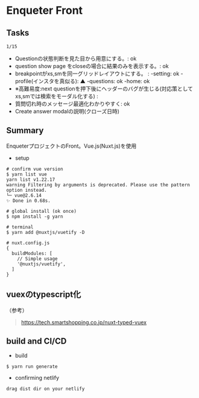 # Enqueter Front

## Tasks

`1/15`
* Questionの状態判断を見た目から用意にする。: ok
* question show page をcloseの場合に結果のみを表示する。: ok
* breakpointがxs,smを同一グリッドレイアウトにする。 :
 -setting: ok
 -profile(インスタを真似る): ▲
 -questions: ok
 -home: ok
* ※高難易度:next questionを押下後にヘッダーのバグが生じる(対応策としてxs,smでは検索をモーダル化する) :
* 質問切れ時のメッセージ最適化わかりやすく: ok
* Create answer modalの説明(クローズ日時)

## Summary
EnqueterプロジェクトのFront。Vue.js(Nuxt.js)を使用

* setup
```
# confirm vue version
$ yarn list vue
yarn list v1.22.17
warning Filtering by arguments is deprecated. Please use the pattern option instead.
└─ vue@2.6.14
✨ Done in 0.68s.

# global install (ok once)
$ npm install -g yarn

# terminal
$ yarn add @nuxtjs/vuetify -D

# nuxt.config.js
{
  buildModules: [
    // Simple usage
    '@nuxtjs/vuetify',
  ]
}
```

## vuexのtypescript化
（参考）
> https://tech.smartshopping.co.jp/nuxt-typed-vuex


## build and CI/CD
* build

```
$ yarn run generate
```

* confirming netlify
```
drag dist dir on your netlify
```